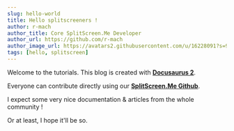 ```yaml
---
slug: hello-world
title: Hello splitscreeners !
author: r-mach
author_title: Core SplitScreen.Me Developer
author_url: https://github.com/r-mach
author_image_url: https://avatars2.githubusercontent.com/u/16228091?s=96&v=4
tags: [hello, splitscreen]
---
```


Welcome to the tutorials. This blog is created with [**Docusaurus 2**](https://v2.docusaurus.io/).

Everyone can contribute directly using our [**SplitScreen.Me Github**](https://github.com/SplitScreen-Me/splitscreenme-www). 

I expect some very nice documentation & articles from the whole community !

<!--truncate-->

Or at least, I hope it'll be so.